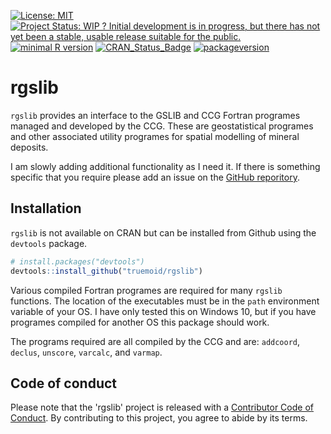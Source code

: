 [![License: MIT](https://img.shields.io/badge/License-MIT-yellow.svg)](https://opensource.org/licenses/MIT)
[![Project Status: WIP ? Initial development is in progress, but there has not yet been a stable, usable release suitable for the public.](https://www.repostatus.org/badges/latest/wip.svg)](https://www.repostatus.org/#wip)
[![minimal R version](https://img.shields.io/badge/R%3E%3D-3.5.0-6666ff.svg)](https://cran.r-project.org/)
[![CRAN_Status_Badge](http://www.r-pkg.org/badges/version/contactr)](https://cran.r-project.org/package=contactr)
[![packageversion](https://img.shields.io/badge/Package%20version-0.0.2-orange.svg)](commits/master)

# rgslib

`rgslib` provides an interface to the GSLIB and CCG Fortran programes managed and developed by the CCG. These are geostatistical programes and other associated utility programes for spatial modelling of mineral deposits.

I am slowly adding additional functionality as I need it. If there is something specific that you require please add an issue on the [GitHub reporitory](https://github.com/truemoid/rgslib).

## Installation

`rgslib` is not available on CRAN but can be installed from Github using the
`devtools` package.

``` r
# install.packages("devtools")
devtools::install_github("truemoid/rgslib")
```

Various compiled Fortran programes are required for many `rgslib` functions. The location of the executables must be in the `path` environment variable of your OS. I have only tested this on Windows 10, but if you have programes compiled for another OS this package should work.

The programs required are all compiled by the CCG and are: `addcoord`, `declus`, `unscore`, `varcalc`, and `varmap`.

## Code of conduct

Please note that the 'rgslib' project is released with a [Contributor Code of Conduct](CODE_OF_CONDUCT.md). By contributing to this project, you agree to abide by its terms.

